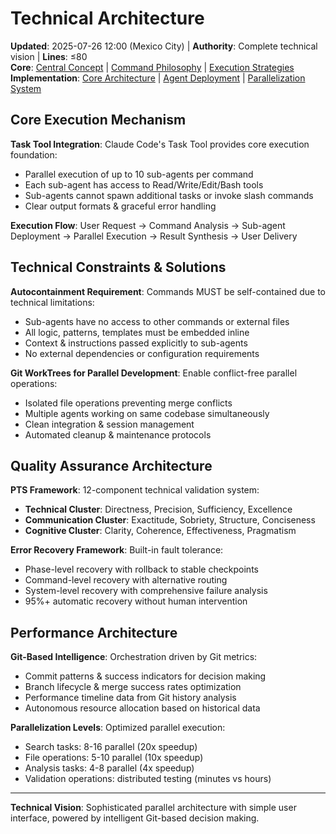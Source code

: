 # Technical Architecture

**Updated**: 2025-07-26 12:00 (Mexico City) | **Authority**: Complete technical vision | **Lines**: ≤80  
**Core**: [Central Concept](concept-vision.md) | [Command Philosophy](commands-vision.md) | [Execution Strategies](execution-vision.md)  
**Implementation**: [Core Architecture](../core/README.md) | [Agent Deployment](../protocols/agent-deployment-protocols.md) | [Parallelization System](../core/04-parallelization-system.md)

## Core Execution Mechanism

**Task Tool Integration**: Claude Code's Task Tool provides core execution foundation:
- Parallel execution of up to 10 sub-agents per command
- Each sub-agent has access to Read/Write/Edit/Bash tools  
- Sub-agents cannot spawn additional tasks or invoke slash commands
- Clear output formats & graceful error handling

**Execution Flow**: User Request → Command Analysis → Sub-agent Deployment → Parallel Execution → Result Synthesis → User Delivery

## Technical Constraints & Solutions

**Autocontainment Requirement**: Commands MUST be self-contained due to technical limitations:
- Sub-agents have no access to other commands or external files
- All logic, patterns, templates must be embedded inline
- Context & instructions passed explicitly to sub-agents
- No external dependencies or configuration requirements

**Git WorkTrees for Parallel Development**: Enable conflict-free parallel operations:
- Isolated file operations preventing merge conflicts
- Multiple agents working on same codebase simultaneously  
- Clean integration & session management
- Automated cleanup & maintenance protocols

## Quality Assurance Architecture

**PTS Framework**: 12-component technical validation system:
- **Technical Cluster**: Directness, Precision, Sufficiency, Excellence
- **Communication Cluster**: Exactitude, Sobriety, Structure, Conciseness
- **Cognitive Cluster**: Clarity, Coherence, Effectiveness, Pragmatism

**Error Recovery Framework**: Built-in fault tolerance:
- Phase-level recovery with rollback to stable checkpoints
- Command-level recovery with alternative routing
- System-level recovery with comprehensive failure analysis
- 95%+ automatic recovery without human intervention

## Performance Architecture

**Git-Based Intelligence**: Orchestration driven by Git metrics:
- Commit patterns & success indicators for decision making
- Branch lifecycle & merge success rates optimization
- Performance timeline data from Git history analysis
- Autonomous resource allocation based on historical data

**Parallelization Levels**: Optimized parallel execution:
- Search tasks: 8-16 parallel (20x speedup)
- File operations: 5-10 parallel (10x speedup)  
- Analysis tasks: 4-8 parallel (4x speedup)
- Validation operations: distributed testing (minutes vs hours)

---

**Technical Vision**: Sophisticated parallel architecture with simple user interface, powered by intelligent Git-based decision making.